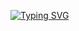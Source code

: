 

[![Typing SVG](https://readme-typing-svg.demolab.com?font=Fira+Code&weight=400&size=25&pause=1000&center=true&vCenter=true&width=750&height=200&lines=Hello+!+I+am+Omar+Faruk;Currently+LEARNING...;JavaScript;React+Js;Node+Js;MongoDB;Express+Js;Next+Js)](https://git.io/typing-svg)
